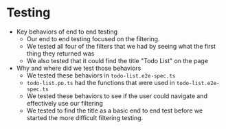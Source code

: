 # Testing
- Key behaviors of end to end testing
    - Our end to end testing focused on the filtering.
    - We tested all four of the filters that we had by seeing what the first thing they returned was
    - We also tested that it could find the title "Todo List" on the page
- Why and where did we test those behaviors
    - We tested these behaviors in `todo-list.e2e-spec.ts`
    - `todo-list.po.ts` had the functions that were used in `todo-list.e2e-spec.ts`
    - We tested these behaviors to see if the user could navigate and effectively use our filtering
    - We tested to find the title as a basic end to end test before we started the more difficult filtering testing. 

